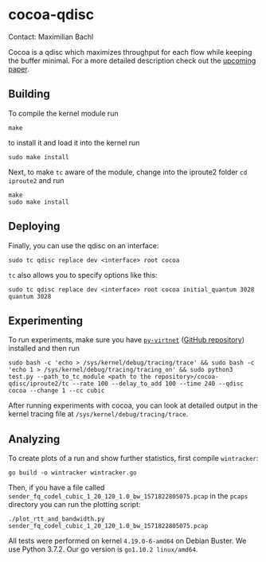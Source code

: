 # cocoa-qdisc
Contact: Maximilian Bachl

Cocoa is a qdisc which maximizes throughput for each flow while keeping the buffer minimal. For a more detailed description check out the [upcoming paper](https://arxiv.org/abs/1910.10604).
## Building
To compile the kernel module run 

    make

to install it and load it into the kernel run

    sudo make install
    
Next, to make ``tc`` aware of the module, change into the iproute2 folder ```cd iproute2``` and run

    make
    sudo make install

## Deploying
Finally, you can use the qdisc on an interface: 

    sudo tc qdisc replace dev <interface> root cocoa
    
```tc``` also allows you to specify options like this: 

    sudo tc qdisc replace dev <interface> root cocoa initial_quantum 3028 quantum 3028
    
## Experimenting
To run experiments, make sure you have [```py-virtnet```](https://pypi.org/project/py-virtnet/) ([GitHub repository](https://github.com/CN-TU/py-virtnet)) installed and then run

    sudo bash -c 'echo > /sys/kernel/debug/tracing/trace' && sudo bash -c 'echo 1 > /sys/kernel/debug/tracing/tracing_on' && sudo python3 test.py --path_to_tc_module <path to the repository>/cocoa-qdisc/iproute2/tc --rate 100 --delay_to_add 100 --time 240 --qdisc cocoa --change 1 --cc cubic
    
After running experiments with cocoa, you can look at detailed output in the kernel tracing file at ```/sys/kernel/debug/tracing/trace```.

## Analyzing
To create plots of a run and show further statistics, first compile ```wintracker```:

    go build -o wintracker wintracker.go
    
Then, if you have a file called ```sender_fq_codel_cubic_1_20_120_1.0_bw_1571822805075.pcap``` in the ```pcaps``` directory you can run the plotting script:

    ./plot_rtt_and_bandwidth.py sender_fq_codel_cubic_1_20_120_1.0_bw_1571822805075.pcap

All tests were performed on kernel ```4.19.0-6-amd64``` on Debian Buster. We use Python 3.7.2. Our go version is ```go1.10.2 linux/amd64```.

